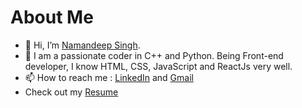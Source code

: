 # About Me
- 👋 Hi, I’m [Namandeep Singh](https://namanrox.vercel.app/).
- 👀 I am a passionate coder in C++ and Python. Being Front-end developer, I know HTML, CSS, JavaScript and ReactJs very well.
- 📫 How to reach me : [LinkedIn](https://www.linkedin.com/in/naman991/) and [Gmail](mailto:naman.deep991@gmail.com)
- Check out my [Resume](https://github.com/namanrox/namanrox/files/9351792/Namandeep.Singh.pdf)

<!---
Naman-codes2001/Naman-codes2001 is a ✨ special ✨ repository because its `README.md` (this file) appears on your GitHub profile.
You can click the Preview link to take a look at your changes.
--->
